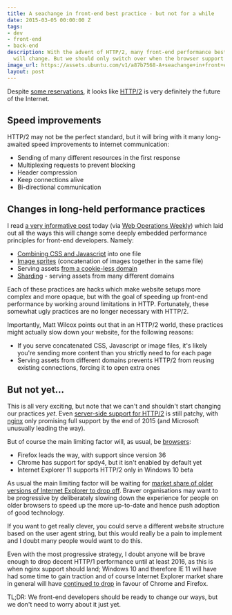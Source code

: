 ```yaml
---
title: A seachange in front-end best practice - but not for a while
date: 2015-03-05 00:00:00 Z
tags:
- dev
- front-end
- back-end
description: With the advent of HTTP/2, many front-end performance best practices
  will change. But we should only switch over when the browser support is there.
image_url: https://assets.ubuntu.com/v1/a87b7568-A+seachange+in+front+end+best+practice+but+not+for+a+while.jpeg?h=160
layout: post
---
```


Despite [some reservations](https://queue.acm.org/detail.cfm?id=2716278), it looks like [HTTP/2](http://en.wikipedia.org/wiki/HTTP/2) is very definitely the future of the Internet.

## Speed improvements

HTTP/2 may not be the perfect standard, but it will bring with it many long-awaited speed improvements to internet communication:

- Sending of many different resources in the first response
- Multiplexing requests to prevent blocking
- Header compression
- Keep connections alive
- Bi-directional communication

## Changes in long-held performance practices

I read [a very informative post](https://mattwilcox.net/web-development/http2-for-front-end-web-developers) today (via [Web Operations Weekly](http://webopsweekly.com/)) which laid out all the ways this will change some deeply embedded performance principles for front-end developers. Namely:

- [Combining CSS and Javascript](https://developer.yahoo.com/performance/rules.html#num_http) into one file
- [Image sprites](http://alistapart.com/article/sprites) (concatenation of images together in the same file)
- Serving assets [from a cookie-less domain](http://www.ravelrumba.com/blog/static-cookieless-domain/)
- [Sharding](http://www.stevesouders.com/blog/2009/05/12/sharding-dominant-domains/) - serving assets from many different domains

Each of these practices are hacks which make website setups more complex and more opaque, but with the goal of speeding up front-end performance by working around limitations in HTTP. Fortunately, these somewhat ugly practices are no longer necessary with HTTP/2.

Importantly, Matt Wilcox points out that in an HTTP/2 world, these practices might actually slow down your website, for the following reasons:

- If you serve concatenated CSS, Javascript or image files, it's likely you're sending more content than you strictly need to for each page
- Serving assets from different domains prevents HTTP/2 from reusing existing connections, forcing it to open extra ones

## But not yet...

This is all very exciting, but note that we can't and shouldn't start changing our practices *yet*. Even [server-side support for HTTP/2](http://en.wikipedia.org/wiki/HTTP/2#HTTP.2FHTTPS_servers) is still patchy, with [nginx](http://nginx.org/) only promising full support by the end of 2015 (and Microsoft unusually leading the way).

But of course the main limiting factor will, as usual, be [browsers](http://en.wikipedia.org/wiki/HTTP/2#Browser_support):

- Firefox leads the way, with support since version 36
- Chrome has support for spdy4, but it isn't enabled by default yet
- Internet Explorer 11 supports HTTP/2 only in Windows 10 beta

As usual the main limiting factor will be waiting for [market share of older versions of Internet Explorer to drop off](http://www.theie9countdown.com/). Braver organisations may want to be progressive by deliberately slowing down the experience for people on older browsers to speed up the more up-to-date and hence push adoption of good technology.

If you want to get really clever, you could serve a different website structure based on the user agent string, but this would really be a pain to implement and I doubt many people would want to do this.

Even with the most progressive strategy, I doubt anyone will be brave enough to drop decent HTTP/1 performance until at least 2016, as this is when nginx support should land; Windows 10 and therefore IE 11 will have had some time to gain traction and of course Internet Explorer market share in general will have [continued to drop][1] in favour of Chrome and Firefox.

TL;DR: We front-end developers should be ready to change our ways, but we don't need to worry about it just yet.

[1]: http://en.wikipedia.org/wiki/Usage_share_of_web_browsers#mediaviewer/File:Usage_share_of_web_browsers_(Source_StatCounter).svg
